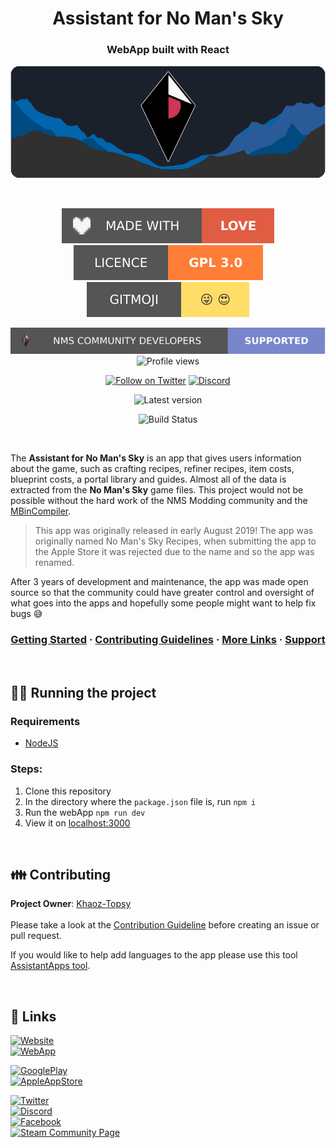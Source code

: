 <div align="center">
  
  # Assistant for No Man's Sky
  ### WebApp built with React  
  ![header](https://github.com/AssistantNMS/.github/blob/main/img/banner.png?raw=true)
  
  <br />
  
  ![madeWithLove](./.github/img/made-with-love.svg)
  [![licence](./.github/img/licence-badge.svg)](https://github.com/AssistantNMS/App/blob/master/LICENCE.md)
  ![gitmoji](./.github/badges/gitmoji.svg)
  
  [![Supported by the No Man's Sky Community Developers & Designers](https://raw.githubusercontent.com/NMSCD/About/master/badge/purple-ftb.svg)][nmscd] 
  ![Profile views](https://komarev.com/ghpvc/?username=AssistantNMS&color=green&style=for-the-badge)

  [![Follow on Twitter](https://img.shields.io/twitter/follow/AssistantNMS?color=%231d9bf0&style=for-the-badge)][assistantnmsTwitter]
  [![Discord](https://img.shields.io/discord/625007826913198080?style=for-the-badge)][discord]

  ![Latest version](https://api.assistantapps.com/badge/version/589405b4-e40f-4cd9-b793-6bf37944ee09.svg?platforms=2)
  
  ![Build Status](https://img.shields.io/azure-devops/build/khaoznet/b8fd530f-a5ad-4a72-bdf7-c0346b9759ee/85?style=for-the-badge)
  
  <br /> 
</div>
  
 

The **Assistant for No Man's Sky** is an app that gives users information about the game, such as crafting recipes, refiner recipes, item costs, blueprint costs, a portal library and guides. Almost all of the data is extracted from the **No Man's Sky** game files. This project would not be possible without the hard work of the NMS Modding community and the [MBinCompiler][mbincompiler].

> This app was originally released in early August 2019! The app was originally named No Man's Sky Recipes, when submitting the app to the Apple Store it was rejected due to the name and so the app was renamed. 

After 3 years of development and maintenance, the app was made open source so that the community could have greater control and oversight of what goes into the apps and hopefully some people might want to help fix bugs 😅

<div align="center">
  <h3>
    <a href="https://github.com/AssistantNMS/WebApp#%EF%B8%8F-running-the-project">Getting Started</a>
    <span> · </span>
    <a href="https://github.com/AssistantNMS/WebApp/blob/main/.github/CONTRIBUTING.md">Contributing Guidelines</a>
    <span> · </span>
    <a href="#-links">More Links</a>
    <span> · </span>
    <a href="https://github.com/AssistantNMS/WebApp/blob/main/.github/SUPPORT.md">Support</a>
  </h3>
</div>

<br />

## 🏃‍♂️ Running the project
  
### Requirements
- [NodeJS](https://nodejs.org/en/download/)

### Steps:
1. Clone this repository
2. In the directory where the `package.json` file is, run `npm i`
3. Run the webApp `npm run dev`
4. View it on [localhost:3000](http://localhost:3000)

<br />

## 👪 Contributing
**Project Owner**: [Khaoz-Topsy][kurtGithub]<br /><br />
Please take a look at the [Contribution Guideline](./.github/CONTRIBUTING.md) before creating an issue or pull request.

If you would like to help add languages to the app please use this tool [AssistantApps tool][assistantAppsTools].

<br />


## 🔗 Links
[![Website](https://img.shields.io/badge/Website-nmsassistant.com-blue?color=7986cc&style=for-the-badge)][assistantnmsWebsite] <br />
[![WebApp](https://img.shields.io/badge/Web%20App-app.nmsassistant.com-blue?color=7986cc&style=for-the-badge)][assistantnmsWebapp]

[![GooglePlay](https://img.shields.io/badge/Download-Google%20Play%20Store-blue?color=34A853&style=for-the-badge)][googlePlayStore] <br />
[![AppleAppStore](https://img.shields.io/badge/Download-Apple%20App%20Store-black?color=333333&style=for-the-badge)][appleAppStore]

[![Twitter](https://img.shields.io/badge/Twitter-@AssistantNMS-blue?color=1DA1F2&style=for-the-badge)][assistantnmsTwitter] <br />
[![Discord](https://img.shields.io/badge/Discord-AssistantApps-blue?color=5865F2&style=for-the-badge)][discord] <br />
[![Facebook](https://img.shields.io/badge/Facebook-AssistantNMS-blue?color=1877f2&style=for-the-badge)][assistantnmsFacebook] <br />
[![Steam Community Page](https://img.shields.io/badge/Steam%20Community%20Page-AssistantNMS-black?style=for-the-badge)][assistantnmsSteamComm]



<!-- Links used in the page -->

[kurtGithub]: https://github.com/Khaoz-Topsy?ref=AssistantNMSGithub
[assistantAppsTools]: https://tools.assistantapps.com?ref=AssistantNMSGithub
[assistantnmsWebsite]: https://nmsassistant.com?ref=AssistantNMSGithub
[assistantnmsWebapp]: https://app.nmsassistant.com?ref=AssistantNMSGithub
[assistantnmsTwitter]: https://twitter.com/AssistantNMS?ref=AssistantNMSGithub
[assistantnmsFacebook]: https://facebook.com/AssistantNMS?ref=AssistantNMSGithub
[assistantnmsSteamComm]: https://steamcommunity.com/groups/AssistantNMS?ref=AssistantNMSGithub
[googlePlayStore]: https://play.google.com/store/apps/details?id=com.kurtlourens.no_mans_sky_recipes&ref=AssistantNMSGithub
[appleAppStore]: https://apps.apple.com/us/app/assistant-for-no-mans-sky/id1480287625?ref=AssistantNMSGithub
[windowsStore]: https://apps.microsoft.com/store/detail/assistant-for-no-mans-sky/9NQLF7XD0LF3?ref=AssistantNMSGithub
[discord]: https://assistantapps.com/discord?ref=AssistantNMSGithub
[nmscd]: https://github.com/NMSCD?ref=AssistantNMSGithub

<!-- Other -->
[mbincompiler]: https://github.com/monkeyman192/MBINCompiler
[flutter]: https://docs.flutter.dev/get-started/install
[androidStudio]: https://developer.android.com/studio
[codeMagic]: https://codemagic.io
